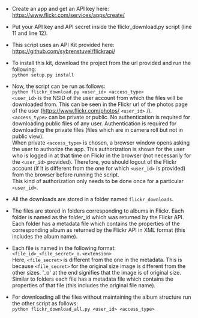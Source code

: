 - Create an app and get an API key here: https://www.flickr.com/services/apps/create/

- Put your API key and API secret inside the flickr_download.py script (line 11 and line 12).

- This script uses an API Kit provided here: https://github.com/sybrenstuvel/flickrapi/

- To install this kit, download the project from the url provided and run the following:  
`python setup.py install`

- Now, the script can be run as follows:  
`python flickr_download.py <user_id> <access_type>`  
`<user_id>` is the NSID of the user account from which the files will be downloaded from. This can be seen in the Flickr url of the photos page of the user (https://www.flickr.com/photos/ `<user_id>` /).  
`<access_type>` can be private or public. No authentication is required for downloading public files of any user. Authentication is required for downloading the private files (files which are in camera roll but not in public view).  
When private `<access_type>` is chosen, a browser window opens asking the user to authorize the app. This authorization is shown for the user who is logged in at that time on Flickr in the browser (not necessarily for the `<user_id>` provided). Therefore, you should logout of the Flickr account (if it is different from the one for which `<user_id>` is provided) from the browser before running the script.  
This kind of authorization only needs to be done once for a particular `<user_id>`.

- All the downloads are stored in a folder named `flickr_downloads`.

- The files are stored in folders corresponding to albums in Flickr. Each folder is named as the folder_id which was returned by the Flickr API. Each folder has a metadata file which contains the properties of the corresponding album as returned by the Flickr API in XML format (this includes the album name). 

- Each file is named in the following format:   
`<file_id>_<file_secret>_o.<extension>`  
Here, `<file_secret>` is different from the one in the metadata. This is because `<file_secret>` for the original size image is different from the other sizes. '_o' at the end signifies that the image is of original size.  
Similar to folders each file has a metadata file which contains the properties of that file (this includes the original file name). 

- For downloading all the files without maintaining the album structure run the other script as follows:  
`python flickr_download_all.py <user_id> <access_type>`
